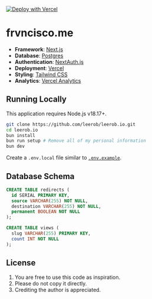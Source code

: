 [![Deploy with Vercel](https://vercel.com/button)](https://vercel.com/new/clone?repository-url=https%3A%2F%2Fgithub.com%2Fleerob%2Fleerob.io)

# frvncisco.me

- **Framework**: [Next.js](https://nextjs.org/)
- **Database**: [Postgres](https://vercel.com/postgres)
- **Authentication**: [NextAuth.js](https://next-auth.js.org)
- **Deployment**: [Vercel](https://vercel.com)
- **Styling**: [Tailwind CSS](https://tailwindcss.com)
- **Analytics**: [Vercel Analytics](https://vercel.com/analytics)

## Running Locally

This application requires Node.js v18.17+.

```bash
git clone https://github.com/leerob/leerob.io.git
cd leerob.io
bun install
bun run setup # Remove all of my personal information
bun dev
```

Create a `.env.local` file similar to [`.env.example`](https://github.com/leerob/leerob.io/blob/main/.env.example).

## Database Schema

```sql
CREATE TABLE redirects (
  id SERIAL PRIMARY KEY,
  source VARCHAR(255) NOT NULL,
  destination VARCHAR(255) NOT NULL,
  permanent BOOLEAN NOT NULL
);

CREATE TABLE views (
  slug VARCHAR(255) PRIMARY KEY,
  count INT NOT NULL
);
```

## License

1. You are free to use this code as inspiration.
2. Please do not copy it directly.
3. Crediting the author is appreciated.
